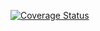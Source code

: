 [![Coverage Status](https://coveralls.io/repos/github/tkosudi/green-pie-api/badge.svg?branch=master)](https://coveralls.io/github/tkosudi/green-pie-api?branch=master)
